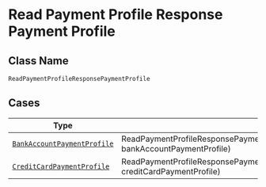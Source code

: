 
# Read Payment Profile Response Payment Profile

## Class Name

`ReadPaymentProfileResponsePaymentProfile`

## Cases

| Type | Factory Method |
|  --- | --- |
| [`BankAccountPaymentProfile`](../../../doc/models/bank-account-payment-profile.md) | ReadPaymentProfileResponsePaymentProfile.FromBankAccountPaymentProfile(BankAccountPaymentProfile bankAccountPaymentProfile) |
| [`CreditCardPaymentProfile`](../../../doc/models/credit-card-payment-profile.md) | ReadPaymentProfileResponsePaymentProfile.FromCreditCardPaymentProfile(CreditCardPaymentProfile creditCardPaymentProfile) |

